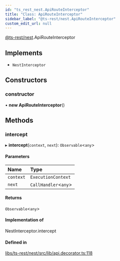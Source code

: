 ```yaml
---
id: "ts_rest_nest.ApiRouteInterceptor"
title: "Class: ApiRouteInterceptor"
sidebar_label: "@ts-rest/nest.ApiRouteInterceptor"
custom_edit_url: null
---
```


[@ts-rest/nest](../modules/ts_rest_nest.md).ApiRouteInterceptor

## Implements

- `NestInterceptor`

## Constructors

### constructor

• **new ApiRouteInterceptor**()

## Methods

### intercept

▸ **intercept**(`context`, `next`): `Observable`<`any`\>

#### Parameters

| Name | Type |
| :------ | :------ |
| `context` | `ExecutionContext` |
| `next` | `CallHandler`<`any`\> |

#### Returns

`Observable`<`any`\>

#### Implementation of

NestInterceptor.intercept

#### Defined in

[libs/ts-rest/nest/src/lib/api.decorator.ts:118](https://github.com/oliverbutler/tscont/blob/c65705a/libs/ts-rest/nest/src/lib/api.decorator.ts#L118)
